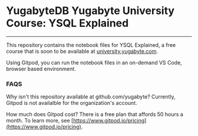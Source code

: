 # YugabyteDB Yugabyte University Course: YSQL Explained
---
This repository contains the notebook files for YSQL Explained, a free course that is soon to be available at [university.yugabyte.com](
https://university.yugabyte.com).

Using Gitpod, you can run the notebook files in an on-demand VS Code, browser based environment.


### FAQS
Why isn't this repository available at github.com/yugabyte?
Currently, Gitpod is not availalble for the organization's account.

How much does Gitpod cost?
There is a free plan that affords 50 hours a month. To learn more, see [https://www.gitpod.io/pricing](https://www.gitpod.io/pricing).
